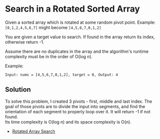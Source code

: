 # Search in a Rotated Sorted Array

Given a sorted array which is rotated at some random pivot point.
Example: `[0,1,2,4,5,6,7]` might become `[4,5,6,7,0,1,2]` 

You are given a target value to search. If found in the array return its index, otherwise return -1.

Assume there are no duplicates in the array and the algorithm's runtime complexity must be in the order of O(log n).

Example:
```
Input: nums = [4,5,6,7,0,1,2], target = 0, Output: 4
```

## Solution

To solve this problem, I created 3 pivots - first, middle and last index. The goal of those pivots are to divide the 
input into segments, and find the orientation of each segment to properly loop over it. It will return -1 if not found.
<br>
Its time complexity is O(log n) and its space complexity is O(n).
- [Rotated Array Search](#Problem_2_rotated_array_search/Problem_2_rotated_array_search.py)
